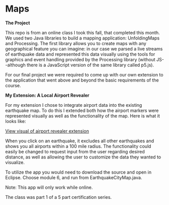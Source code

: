 # Maps



**The Project**

This repo is from an online class I took this fall, that completed this month. We used two Java libraries to build a mapping application: UnfoldingMaps and Processing. The first library allows you to create maps with any geographical feature you can imagine: in our case we parsed a live streams of earthquake data and represented this data visually using the tools for graphics and event handling provided by the Processing library (without JS--although there is a JavaScript version of the same library called p5.js).

For our final project we were required to come up with our own  extension to the application that went above and beyond the basic requirements of the course. 

**My Extension: A Local Airport Revealer**

For my extension I chose to integrate airport data into the existing earthquake map. To do this I extended both how the airport markers were represented visually as well as the functionality of the map. Here is what it looks like:  

[View visual of airport revealer extension](AirportRevealer.png)

When you click on an earthquake, it excludes all other earthquakes and shows you all airports within a 100 mile radius.  The functionality could easily be changed to request input from the user regarding desired distance, as well as allowing the user to customize the data they wanted to visualize.

To utilize the app you would need to download the source and open in Eclipse. Choose module 6, and run from  EarthquakeCityMap.java. 

Note: This app will only work while online.

The class was part 1 of a 5 part certification series. 




